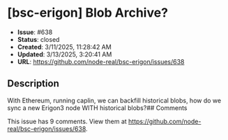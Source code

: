 # [bsc-erigon] Blob Archive?

- **Issue**: #638
- **Status**: closed
- **Created**: 3/11/2025, 11:28:42 AM
- **Updated**: 3/13/2025, 3:20:41 AM
- **URL**: https://github.com/node-real/bsc-erigon/issues/638

## Description

With Ethereum, running caplin, we can backfill historical blobs, how do we sync a new Erigon3 node WITH historical blobs?## Comments

This issue has 9 comments. View them at https://github.com/node-real/bsc-erigon/issues/638.

